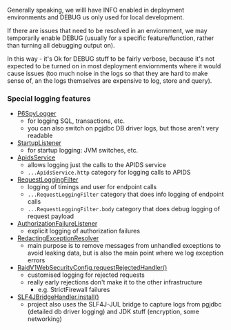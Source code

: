 Generally speaking, we willl have INFO enabled in deployment environments
and DEBUG us only used for local development.

If there are issues that need to be resolved in an enviornment, we may
temporarily enable DEBUG (usually for a specific feature/function, rather 
than turning all debugging output on).

In this way - it's Ok for DEBUG stuff to be fairly verbose, because it's not
expected to be turned on in most deployment enviornments where it would cause
issues (too much noise in the logs so that they are hard to make sense of, 
an the logs themselves are expensive to log, store and query).

### Special logging features
* [P6SpyLogger](../src/main/java/raido/util/logger/P6SpyLogger.java)
  * for logging SQL, transactions, etc.
  * you can also switch on pgjdbc DB driver logs, but those aren't very 
    readable 
* [StartupListener](../src/main/java/raido/spring/StartupListener.java)
  * for startup logging: JVM switches, etc.
* [ApidsService](../src/main/java/raido/service/apids/ApidsService.java)
  * allows logging just the calls to the APIDS service
  * `...ApidsService.http` category for logging calls to APIDS
* [RequestLoggingFilter](../src/main/java/raido/spring/RequestLoggingFilter.java)
  * logging of timings and user for endpoint calls
  * `...RequestLoggingFilter` category that does info logging of endpoint calls
  * `...RequestLoggingFilter.body` category that does debug logging of request 
    payload
* [AuthorizationFailureListener](../src/main/java/raido/spring/AuthorizationFailureListener.java)
  * explicit logging of authorization failures 
* [RedactingExceptionResolver](../src/main/java/raido/spring/RedactingExceptionResolver.java)
  * main purpose is to remove messages from unhandled exceptions to avoid 
    leaking data, but is also the main point where we log exception errors
* [RaidV1WebSecurityConfig.requestRejectedHandler()](../src/main/java/raido/spring/config/RaidV1WebSecurityConfig.java)
  * customised logging for rejected requests 
  * really early rejections don't make it to the other infrastructure
    * e.g. StrictFirewall failures
* [SLF4JBridgeHandler.install()](../src/main/java/raido/Api.java)
  * project also uses the SLF4J-JUL bridge to capture logs from pgjdbc 
    (detailed db driver logging) and JDK stuff (encryption, some networking)